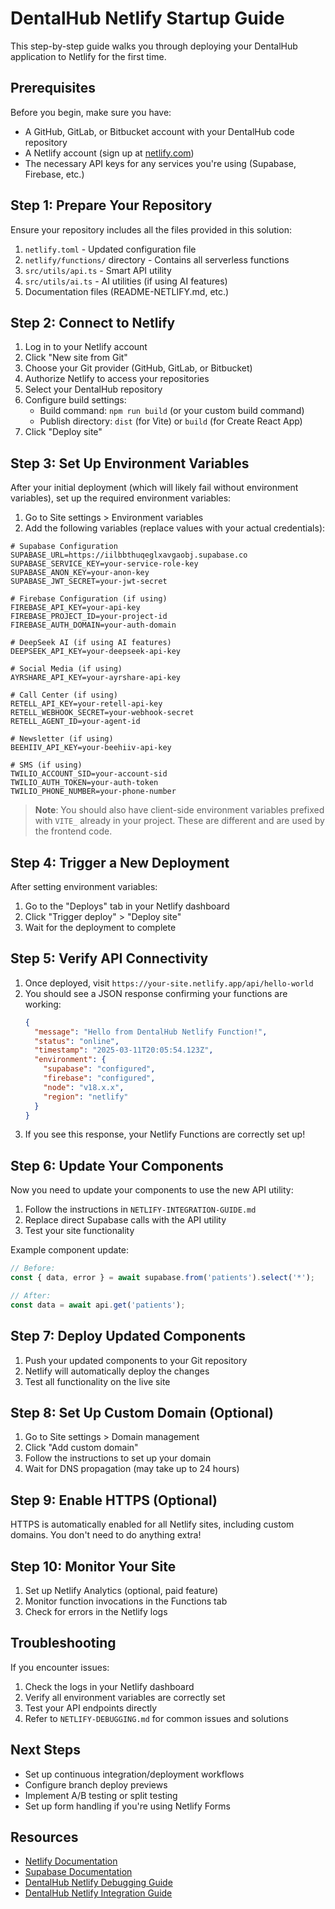 
# DentalHub Netlify Startup Guide

This step-by-step guide walks you through deploying your DentalHub application to Netlify for the first time.

## Prerequisites

Before you begin, make sure you have:

- A GitHub, GitLab, or Bitbucket account with your DentalHub code repository
- A Netlify account (sign up at [netlify.com](https://netlify.com))
- The necessary API keys for any services you're using (Supabase, Firebase, etc.)

## Step 1: Prepare Your Repository

Ensure your repository includes all the files provided in this solution:

1. `netlify.toml` - Updated configuration file
2. `netlify/functions/` directory - Contains all serverless functions
3. `src/utils/api.ts` - Smart API utility 
4. `src/utils/ai.ts` - AI utilities (if using AI features)
5. Documentation files (README-NETLIFY.md, etc.)

## Step 2: Connect to Netlify

1. Log in to your Netlify account
2. Click "New site from Git"
3. Choose your Git provider (GitHub, GitLab, or Bitbucket)
4. Authorize Netlify to access your repositories
5. Select your DentalHub repository
6. Configure build settings:
   - Build command: `npm run build` (or your custom build command)
   - Publish directory: `dist` (for Vite) or `build` (for Create React App)
7. Click "Deploy site"

## Step 3: Set Up Environment Variables

After your initial deployment (which will likely fail without environment variables), set up the required environment variables:

1. Go to Site settings > Environment variables
2. Add the following variables (replace values with your actual credentials):

```
# Supabase Configuration
SUPABASE_URL=https://iilbbthuqeglxavgaobj.supabase.co
SUPABASE_SERVICE_KEY=your-service-role-key
SUPABASE_ANON_KEY=your-anon-key
SUPABASE_JWT_SECRET=your-jwt-secret

# Firebase Configuration (if using)
FIREBASE_API_KEY=your-api-key
FIREBASE_PROJECT_ID=your-project-id
FIREBASE_AUTH_DOMAIN=your-auth-domain

# DeepSeek AI (if using AI features)
DEEPSEEK_API_KEY=your-deepseek-api-key

# Social Media (if using)
AYRSHARE_API_KEY=your-ayrshare-api-key

# Call Center (if using)
RETELL_API_KEY=your-retell-api-key
RETELL_WEBHOOK_SECRET=your-webhook-secret
RETELL_AGENT_ID=your-agent-id

# Newsletter (if using)
BEEHIIV_API_KEY=your-beehiiv-api-key

# SMS (if using)
TWILIO_ACCOUNT_SID=your-account-sid
TWILIO_AUTH_TOKEN=your-auth-token
TWILIO_PHONE_NUMBER=your-phone-number
```

> **Note**: You should also have client-side environment variables prefixed with `VITE_` already in your project. These are different and are used by the frontend code.

## Step 4: Trigger a New Deployment

After setting environment variables:

1. Go to the "Deploys" tab in your Netlify dashboard
2. Click "Trigger deploy" > "Deploy site"
3. Wait for the deployment to complete

## Step 5: Verify API Connectivity

1. Once deployed, visit `https://your-site.netlify.app/api/hello-world`
2. You should see a JSON response confirming your functions are working:
   ```json
   {
     "message": "Hello from DentalHub Netlify Function!",
     "status": "online",
     "timestamp": "2025-03-11T20:05:54.123Z",
     "environment": {
       "supabase": "configured",
       "firebase": "configured",
       "node": "v18.x.x",
       "region": "netlify"
     }
   }
   ```
3. If you see this response, your Netlify Functions are correctly set up!

## Step 6: Update Your Components

Now you need to update your components to use the new API utility:

1. Follow the instructions in `NETLIFY-INTEGRATION-GUIDE.md`
2. Replace direct Supabase calls with the API utility
3. Test your site functionality

Example component update:

```typescript
// Before:
const { data, error } = await supabase.from('patients').select('*');

// After:
const data = await api.get('patients');
```

## Step 7: Deploy Updated Components

1. Push your updated components to your Git repository
2. Netlify will automatically deploy the changes
3. Test all functionality on the live site

## Step 8: Set Up Custom Domain (Optional)

1. Go to Site settings > Domain management
2. Click "Add custom domain"
3. Follow the instructions to set up your domain
4. Wait for DNS propagation (may take up to 24 hours)

## Step 9: Enable HTTPS (Optional)

HTTPS is automatically enabled for all Netlify sites, including custom domains. You don't need to do anything extra!

## Step 10: Monitor Your Site

1. Set up Netlify Analytics (optional, paid feature)
2. Monitor function invocations in the Functions tab
3. Check for errors in the Netlify logs

## Troubleshooting

If you encounter issues:

1. Check the logs in your Netlify dashboard
2. Verify all environment variables are correctly set
3. Test your API endpoints directly
4. Refer to `NETLIFY-DEBUGGING.md` for common issues and solutions

## Next Steps

- Set up continuous integration/deployment workflows
- Configure branch deploy previews
- Implement A/B testing or split testing
- Set up form handling if you're using Netlify Forms

## Resources

- [Netlify Documentation](https://docs.netlify.com/)
- [Supabase Documentation](https://supabase.io/docs)
- [DentalHub Netlify Debugging Guide](./NETLIFY-DEBUGGING.md)
- [DentalHub Netlify Integration Guide](./NETLIFY-INTEGRATION-GUIDE.md)